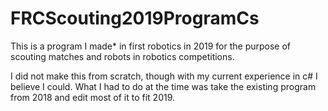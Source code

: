 # FRCScouting2019ProgramCs
This is a program I made* in first robotics in 2019 for the purpose of scouting matches and robots in robotics competitions.

I did not make this from scratch, though with my current experience in c# I believe I could. 
What I had to do at the time was take the existing program from 2018 and edit most of it to fit 2019.
